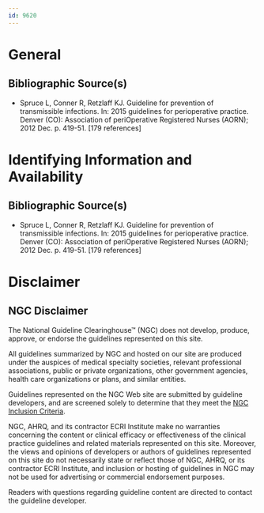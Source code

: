 ```yaml
---
id: 9620
---
```


# General

## Bibliographic Source(s)

- Spruce L, Conner R, Retzlaff KJ. Guideline for prevention of transmissible infections. In: 2015 guidelines for perioperative practice. Denver (CO): Association of periOperative Registered Nurses (AORN); 2012 Dec. p. 419-51. [179 references]

# Identifying Information and Availability

## Bibliographic Source(s)

- Spruce L, Conner R, Retzlaff KJ. Guideline for prevention of transmissible infections. In: 2015 guidelines for perioperative practice. Denver (CO): Association of periOperative Registered Nurses (AORN); 2012 Dec. p. 419-51. [179 references]

# Disclaimer

## NGC Disclaimer

The National Guideline Clearinghouse™ (NGC) does not develop, produce, approve, or endorse the guidelines represented on this site.

All guidelines summarized by NGC and hosted on our site are produced under the auspices of medical specialty societies, relevant professional associations, public or private organizations, other government agencies, health care organizations or plans, and similar entities.

Guidelines represented on the NGC Web site are submitted by guideline developers, and are screened solely to determine that they meet the [NGC Inclusion Criteria](/help-and-about/summaries/inclusion-criteria).

NGC, AHRQ, and its contractor ECRI Institute make no warranties concerning the content or clinical efficacy or effectiveness of the clinical practice guidelines and related materials represented on this site. Moreover, the views and opinions of developers or authors of guidelines represented on this site do not necessarily state or reflect those of NGC, AHRQ, or its contractor ECRI Institute, and inclusion or hosting of guidelines in NGC may not be used for advertising or commercial endorsement purposes.

Readers with questions regarding guideline content are directed to contact the guideline developer.

